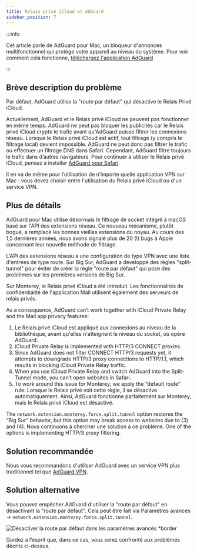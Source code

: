 ```yaml
---
title: Relais privé iCloud et AdGuard
sidebar_position: 7
---
```


:::info

Cet article parle de AdGuard pour Mac, un bloqueur d'annonces multifonctionnel qui protège votre appareil au niveau du système. Pour voir comment cela fonctionne, [téléchargez l'application AdGuard](https://agrd.io/download-kb-adblock)

:::

## Brève description du problème

Par défaut, AdGuard utilise la "route par défaut" qui désactive le Relais Privé iCloud.

Actuellement, AdGuard et le Relais privé iCloud ne peuvent pas fonctionner en même temps. AdGuard ne peut pas bloquer les publicités car le Relais privé iCloud crypte le trafic avant qu'AdGuard puisse filtrer les connexions réseau. Lorsque le Relais privé iCloud est actif, tout filtrage (y compris le filtrage local) devient impossible. AdGuard ne peut donc pas filtrer le trafic ou effectuer un filtrage DNS dans Safari. Cependant, AdGuard filtre toujours le trafic dans d’autres navigateurs. Pour continuer à utiliser le Relais privé iCloud, pensez à installer [AdGuard pour Safari](https://adguard.com/adguard-safari/overview.html).

Il en va de même pour l’utilisation de n’importe quelle application VPN sur Mac : vous devez choisir entre l'utilisation du Relais privé iCloud ou d'un service VPN.

## Plus de détails

AdGuard pour Mac utilise désormais le filtrage de socket intégré à macOS basé sur l'API des extensions réseau. Ce nouveau mécanisme, plutôt bogué, a remplacé les bonnes vieilles extensions du noyau. Au cours des 1,5 dernières années, nous avons signalé plus de 20 (!) bugs à Apple concernant leur nouvelle méthode de filtrage.

L'API des extensions réseau a une configuration de type VPN avec une liste d'entrées de type route. Sur Big Sur, AdGuard a développé des règles "split-tunnel" pour éviter de créer la règle "route par défaut" qui pose des problèmes sur les premières versions de Big Sur.

Sur Monterey, le Relais privé iCloud a été introduit. Les fonctionnalités de confidentialité de l'application Mail utilisent également des serveurs de relais privés.

As a consequence, AdGuard can’t work together with iCloud Private Relay and the Mail app privacy features:

1. Le Relais privé iCloud est appliqué aux connexions au niveau de la bibliothèque, avant qu'elles n'atteignent le niveau du socket, où opère AdGuard.
2. iCloud Private Relay is implemented with HTTP/3 CONNECT proxies.
3. Since AdGuard does not filter CONNECT HTTP/3 requests yet, it attempts to downgrade HTTP/3 proxy connections to HTTP/1.1, which results in blocking iCloud Private Relay traffic.
4. When you use iCloud Private Relay and switch AdGuard into the Split-Tunnel mode, you can’t open websites in Safari.
5. To work around this issue for Monterey, we apply the “default route” rule. Lorsque le Relais privé voit cette règle, il se désactive automatiquement. Ainsi, AdGuard fonctionne parfaitement sur Monterey, mais le Relais privé iCloud est désactivé.

The `network.extension.monterey.force.split.tunnel` option restores the “Big Sur” behavior, but this option may break access to websites due to (3) and (4). Nous continuons à chercher une solution à ce problème. One of the options is implementing HTTP/3 proxy filtering.

## Solution recommandée

Nous vous recommandons d'utiliser AdGuard avec un service VPN plus traditionnel tel que [AdGuard VPN](https://adguard-vpn.com/).

## Solution alternative

Vous pouvez empêcher AdGuard d'utiliser la "route par défaut" en désactivant la "route par défaut". Cela peut être fait via Paramètres avancés → `network.extension.monterey.force.split.tunnel`.

![Désactiver la route par défaut dans les paramètres avancés *border](https://cdn.adtidy.org/content/kb/ad_blocker/mac/mac_adguard_advanced_settings.jpg)

Gardez à l’esprit que, dans ce cas, vous serez confronté aux problèmes décrits ci-dessus.
